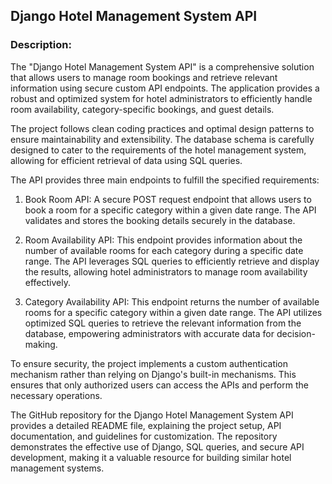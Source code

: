 ## Django Hotel Management System API

### Description:

The "Django Hotel Management System API" is a comprehensive solution that allows users to manage room bookings and retrieve relevant information using secure custom API endpoints. The application provides a robust and optimized system for hotel administrators to efficiently handle room availability, category-specific bookings, and guest details.

The project follows clean coding practices and optimal design patterns to ensure maintainability and extensibility. The database schema is carefully designed to cater to the requirements of the hotel management system, allowing for efficient retrieval of data using SQL queries.

The API provides three main endpoints to fulfill the specified requirements:

1. Book Room API: A secure POST request endpoint that allows users to book a room for a specific category within a given date range. The API validates and stores the booking details securely in the database.

2. Room Availability API: This endpoint provides information about the number of available rooms for each category during a specific date range. The API leverages SQL queries to efficiently retrieve and display the results, allowing hotel administrators to manage room availability effectively.

3. Category Availability API: This endpoint returns the number of available rooms for a specific category within a given date range. The API utilizes optimized SQL queries to retrieve the relevant information from the database, empowering administrators with accurate data for decision-making.

To ensure security, the project implements a custom authentication mechanism rather than relying on Django's built-in mechanisms. This ensures that only authorized users can access the APIs and perform the necessary operations.

The GitHub repository for the Django Hotel Management System API provides a detailed README file, explaining the project setup, API documentation, and guidelines for customization. The repository demonstrates the effective use of Django, SQL queries, and secure API development, making it a valuable resource for building similar hotel management systems.
